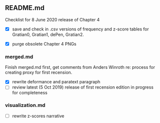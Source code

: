 ## README.md

Checklist for 8 June 2020 release of Chapter 4

- [x] save and check in .csv versions of frequency and z-score tables
for Gratian0, Gratian1, dePen, Gratian2.

- [x] purge obsolete Chapter 4 PNGs

### merged.md

Finish merged.md first, get comments from Anders Winroth re: process
for creating proxy for first recension.

- [x] rewrite deformance and paratext paragraph
- [ ] review latest (5 Oct 2019) release of first recension edition
in progress for completeness

### visualization.md

- [ ] rewrite z-scores narrative

